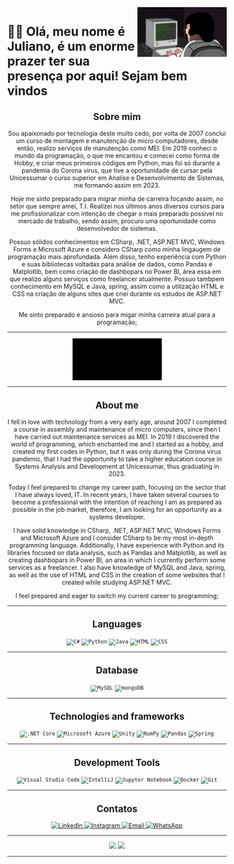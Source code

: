 
  <img src = "baner.webp" width = "205px" align = "right">


# 👋🏻 Olá, meu nome é Juliano, é um enorme prazer ter sua presença por aqui! Sejam bem vindos

<div align="center">

## Sobre mim

Sou apaixonado por tecnologia deste muito cedo, por volta de 2007 conclui um curso de montagem e manutenção de micro computadores, desde então, realizo serviços de manutenção como MEI.
Em 2019 conheci o mundo da programação, o que me encantou e comecei como forma de Hobby, e criar meus primeiros códigos em Python, mas foi só durante a pandemia do Corona virus, que tive 
a oportunidade de cursar pela Unicessumar o curso superior em Analise e Desenvolvimento de Sistemas, me formando assim em 2023. 

Hoje me sinto preparado para migrar minha de carreira focando assim, no setor que sempre amei, T.I. Realizei nos últimos anos diversos cursos para me profissionalizar com intenção de chegar 
o mais preparado possivel no mercado de trabalho, sendo assim, procuro uma oportunidade como desenvolvedor de sistemas.

Possuo sólidos conhecimentos em CSharp, .NET, ASP.NET MVC, Windows Forms e Microsoft Azure e considero CSharp como minha lingaugem de programação mais aprofundada. Além disso, tenho experiência com Python 
e suas bibliotecas voltadas para análise de dados, como Pandas e Matplotlib, bem como criação de dashbopars no Power BI, área essa em que realizo alguns serviços como freelancer atualmente.
Possuo tambpem conhecimento em MySQL e Java, spring, assim como a utilização HTML e CSS na criação de alguns sites que criei durante os estudos de ASP.NET MVC.

Me sinto preparado e ansioso para migar minha carreira atual para a programação;

---

<img src = "Matrix.webp" width = "205px" align = "center">

---


## About me

I fell in love with technology from a very early age, around 2007 I completed a course in assembly and maintenance of micro computers, since then I have carried out maintenance services as MEI.
In 2019 I discovered the world of programming, which enchanted me and I started as a hobby, and created my first codes in Python,
but it was only during the Corona virus pandemic, that I had 
the opportunity to take a higher education course in Systems Analysis and Development at Unicessumar, thus graduating in 2023. 

Today I feel prepared to change my career path, focusing on the sector that I have always loved, IT.
In recent years, I have taken several courses to become a professional with the intention of reaching 
I am as prepared as possible in the job market, therefore, I am looking for an opportunity as a systems developer.

I have solid knowledge in CSharp, .NET, ASP.NET MVC,
Windows Forms and Microsoft Azure and I consider CSharp to be my most in-depth programming language. Additionally, I have experience with Python 
and its libraries focused on data analysis, such as Pandas and Matplotlib, as well as creating dashbopars in Power BI, an area in which I currently perform some services as a freelancer.
I also have knowledge of MySQL and Java, spring, as well as the use of HTML and CSS in the creation of some websites that I created while studying ASP.NET MVC.

I feel prepared and eager to switch my current career to programming;


---

   ## Languages

<div align="center">
	<code><img width="50" src="https://user-images.githubusercontent.com/25181517/121405384-444d7300-c95d-11eb-959f-913020d3bf90.png" alt="C#" title="C#"/></code>  
	<code><img width="50" src="https://user-images.githubusercontent.com/25181517/183423507-c056a6f9-1ba8-4312-a350-19bcbc5a8697.png" alt="Python" title="Python"/></code>
	<code><img width="50" src="https://user-images.githubusercontent.com/25181517/117201156-9a724800-adec-11eb-9a9d-3cd0f67da4bc.png" alt="Java" title="Java"/></code>
	<code><img width="50" src="https://user-images.githubusercontent.com/25181517/192158954-f88b5814-d510-4564-b285-dff7d6400dad.png" alt="HTML" title="HTML"/></code>
	<code><img width="50" src="https://user-images.githubusercontent.com/25181517/183898674-75a4a1b1-f960-4ea9-abcb-637170a00a75.png" alt="CSS" title="CSS"/></code>
  <div>
    
  ---
    
   ## Database
   
  <div align="center">
	<code><img width="50" src="https://user-images.githubusercontent.com/25181517/183896128-ec99105a-ec1a-4d85-b08b-1aa1620b2046.png" alt="MySQL" title="MySQL"/></code>
    <code><img width="50" src="https://user-images.githubusercontent.com/25181517/182884177-d48a8579-2cd0-447a-b9a6-ffc7cb02560e.png" alt="mongoDB" title="mongoDB"/></code>
  <div/>
    
---

  ## Technologies and frameworks
  <div align="center">
	<code><img width="50" src="https://user-images.githubusercontent.com/25181517/121405754-b4f48f80-c95d-11eb-8893-fc325bde617f.png" alt=".NET Core" title=".NET Core"/></code>
	<code><img width="50" src="https://user-images.githubusercontent.com/25181517/183911544-95ad6ba7-09bf-4040-ac44-0adafedb9616.png" alt="Microsoft Azure" title="Microsoft Azure"/></code>
	<code><img width="50" src="https://user-images.githubusercontent.com/25181517/193427941-9437dbbe-376f-40dc-9573-0ef5c02a26a7.png" alt="Unity" title="Unity"/></code>
	<code><img width="50" src="https://github.com/marwin1991/profile-technology-icons/assets/76012086/4ec200c2-acdf-4c42-b419-cd49cba3d09f" alt="NumPy" title="NumPy"/></code>
	<code><img width="50" src="https://github.com/marwin1991/profile-technology-icons/assets/76012086/24b02d77-2f28-43c7-b5d6-e15e3395851b" alt="Pandas" title="Pandas"/></code>
	<code><img width="50" src="https://user-images.githubusercontent.com/25181517/117201470-f6d56780-adec-11eb-8f7c-e70e376cfd07.png" alt="Spring" title="Spring"/></code>

  
---

 ## Development Tools
<div align="center">
	<code><img width="50" src="https://user-images.githubusercontent.com/25181517/192108891-d86b6220-e232-423a-bf5f-90903e6887c3.png" alt="Visual Studio Code" title="Visual Studio Code"/></code>
	<code><img width="50" src="https://user-images.githubusercontent.com/25181517/192108890-200809d1-439c-4e23-90d3-b090cf9a4eea.png" alt="IntelliJ" title="IntelliJ"/></code>
	<code><img width="50" src="https://user-images.githubusercontent.com/25181517/183914128-3fc88b4a-4ac1-40e6-9443-9a30182379b7.png" alt="Jupyter Notebook" title="Jupyter Notebook"/></code>
  	<code><img width="50" src="https://user-images.githubusercontent.com/25181517/117207330-263ba280-adf4-11eb-9b97-0ac5b40bc3be.png" alt="Docker" title="Docker"/></code>
	<code><img width="50" src="https://user-images.githubusercontent.com/25181517/192108372-f71d70ac-7ae6-4c0d-8395-51d8870c2ef0.png" alt="Git" title="Git"/></code>



---
## Contatos

<p align="center">
  <a href="https://www.linkedin.com/in/julianomarthins/">
    <img width="180" width = "200" margin = "20" src="https://img.shields.io/badge/-LinkedIn-blue?style=flat-square&logo=LinkedIn&logoColor=white" alt="LinkedIn">
  </a>
	
  <a href="https://www.instagram.com/julianomarthins82/">
    <img width="205" width = "200" margin = "20" src="https://img.shields.io/badge/-Instagram-pink?style=flat-square&logo=Instagram&logoColor=white" alt="Instagram">
  </a>
  
  <a href="mailto:julianopoamartins@gmail.com">
    <img width="143" width = "200" margin = "20" src="https://img.shields.io/badge/-Email-red?style=flat-square&logo=Gmail&logoColor=white" alt="Email">
  </a>
  
  <a href="https://wa.me/5551996440559">
    <img width="200" width = "200" margin = "20" src="https://img.shields.io/badge/-WhatsApp-green?style=flat-square&logo=WhatsApp&logoColor=white" alt="WhatsApp">
  </a>
</p>


</div>

 ---
<div align = "center">
		
<img width="400em" src="https://github-readme-stats.vercel.app/api/top-langs/?username=JulianoMarthins&show_icons=true&theme=radical&count_private=true&"/>


	
<img height = "300em" src="https://github-readme-stats.vercel.app/api?username=julianomarthins&show_icons=true&show_icons=true&theme=radical&count_private=true" />

<div/>


---
